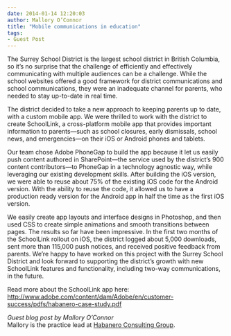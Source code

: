 ```yaml
---
date: 2014-01-14 12:20:03
author: Mallory O’Connor
title: "Mobile communications in education"
tags:
- Guest Post
---
```


The Surrey School District is the largest school district in British Columbia, so it’s no surprise that the challenge of efficiently and effectively communicating with multiple audiences can be a challenge. While the school websites offered a good framework for district communications and school communications, they were an inadequate channel for parents, who needed to stay up-to-date in real time.
 
The district decided to take a new approach to keeping parents up to date, with a custom mobile app. We were thrilled to work with the district to create SchoolLink, a cross-platform mobile app that provides important information to parents—such as school closures, early dismissals, school news, and emergencies—on their iOS or Android phones and tablets.
 
Our team chose Adobe PhoneGap to build the app because it let us easily push content authored in SharePoint—the service used by the district’s 900 content contributors—to PhoneGap in a technology agnostic way, while leveraging our existing development skills. After building the iOS version, we were able to reuse about 75% of the existing iOS code for the Android version. With the ability to reuse the code, it allowed us to have a production ready version for the Android app in half the time as the first iOS version.
 
We easily create app layouts and interface designs in Photoshop, and then used CSS to create simple animations and smooth transitions between pages. The results so far have been impressive. In the first two months of the SchoolLink rollout on iOS, the district logged about 5,000 downloads, sent more than 115,000 push notices, and received positive feedback from parents. We’re happy to have worked on this project with the Surrey School District and look forward to supporting the district’s growth with new SchoolLink features and functionality, including two-way communications, in the future.
 
Read more about the SchoolLink app here: <a href="http://www.adobe.com/content/dam/Adobe/en/customer-success/pdfs/habanero-case-study.pdf">http://www.adobe.com/content/dam/Adobe/en/customer-success/pdfs/habanero-case-study.pdf</a>

*Guest blog post by Mallory O’Connor*  
Mallory is the practice lead at <a href="http://habaneroconsulting.com">Habanero Consulting Group</a>.
